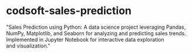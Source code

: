 # codsoft-sales-prediction
"Sales Prediction using Python: A data science project leveraging Pandas, NumPy, Matplotlib, and Seaborn for analyzing and predicting sales trends. Implemented in Jupyter Notebook for interactive data exploration and visualization."
